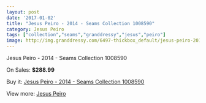 ```yaml
---
layout: post
date: '2017-01-02'
title: "Jesus Peiro - 2014 - Seams Collection 1008590"
category: Jesus Peiro
tags: ["collection","seams","granddressy","jesus","peiro"]
image: http://img.granddressy.com/6497-thickbox_default/jesus-peiro-2014-seams-collection-1008590.jpg
---
```

Jesus Peiro - 2014 - Seams Collection 1008590

On Sales: **$288.99**
<a href="https://www.granddressy.com/en/jesus-peiro/5790-jesus-peiro-2014-seams-collection-1008590.html"><amp-img layout="responsive" width="600" height="600" src="//img.granddressy.com/6497-thickbox_default/jesus-peiro-2014-seams-collection-1008590.jpg" alt="Jesus Peiro - 2014 - Seams Collection 1008590 0" /></a>

Buy it: [Jesus Peiro - 2014 - Seams Collection 1008590](https://www.granddressy.com/en/jesus-peiro/5790-jesus-peiro-2014-seams-collection-1008590.html "Jesus Peiro - 2014 - Seams Collection 1008590")

View more: [Jesus Peiro](https://www.granddressy.com/en/76-jesus-peiro "Jesus Peiro")